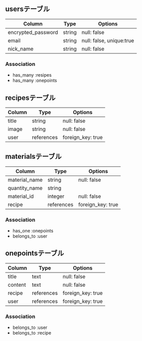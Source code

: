 ## usersテーブル

| Column             | Type       | Options                  |
| ------------------ | ---------- | ------------------------ |
| encrypted_password | string     | null: false              |
| email              | string     | null: false, unique:true |
| nick_name          | string     | null: false              |

### Association

- has_many  :resipes
- has_many  :onepoints

## recipesテーブル

| Column             | Type       | Options           |
| -------------------| ---------- | ------------------|
| title              | string     | null: false       |
| image              | string     | null: false       |
| user               | references | foreign_key: true |

## materialsテーブル

| Column             | Type       | Options           |
| -------------------| ---------- | ------------------|
| material_name      | string     | null: false       |
| quantity_name      | string     |                   |
| material_id        | integer    | null: false       |
| recipe             | references | foreign_key: true |

### Association

- has_one :onepoints
- belongs_to :user

## onepointsテーブル

| Column              | Type       | Options           |
| --------------------| ---------- | ----------------- |
| title               | text       | null: false       |
| content             | text       | null: false       |
| recipe              | references | foreign_key: true |
| user                | references | foreign_key: true |

### Association

- belongs_to :user
- belongs_to :recipe 
